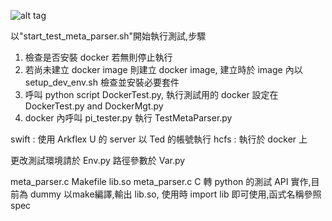 ![alt tag](https://gitlab.hopebaytech.com/gateway-2-0/hcfs/tree/test-meta-parser/tests/functional_test/TestCases/TestMetaParser/arch.jpg)

以"start_test_meta_parser.sh"開始執行測試,步驟
1. 檢查是否安裝 docker 若無則停止執行
2. 若尚未建立 docker image 則建立 docker image, 建立時於 image 內以 setup_dev_env.sh 檢查並安裝必要套件
3. 呼叫 python script DockerTest.py, 執行測試用的 docker 設定在 DockerTest.py and DockerMgt.py
4. docker 內呼叫 pi_tester.py 執行 TestMetaParser.py

swift : 使用 Arkflex U 的 server 以 Ted 的帳號執行
hcfs : 執行於 docker 上


更改測試環境請於 Env.py
路徑參數於 Var.py

meta_parser.c Makefile lib.so
meta_parser.c C 轉 python 的測試 API 實作,目前為 dummy
以make編譯,輸出 lib.so, 使用時 import lib 即可使用,函式名稱參照 spec

